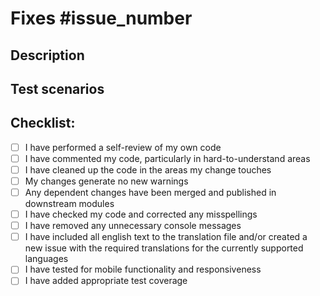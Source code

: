 # Fixes #issue_number

## Description

<!---
Include a summary of your change and how it solves the issue its related to
-->

## Test scenarios

<!---
Describe the test scenarios that you ran to verify your changes.
Include any relevant configuration to required to reproduce them.
-->

## Checklist:
<!---
You can remove the items that are not relevant for your project.
-->
-   [ ] I have performed a self-review of my own code
-   [ ] I have commented my code, particularly in hard-to-understand areas
-   [ ] I have cleaned up the code in the areas my change touches
-   [ ] My changes generate no new warnings
-   [ ] Any dependent changes have been merged and published in downstream modules
-   [ ] I have checked my code and corrected any misspellings
-   [ ] I have removed any unnecessary console messages
-   [ ] I have included all english text to the translation file and/or created a new issue with the required translations for the currently supported languages
-   [ ] I have tested for mobile functionality and responsiveness
-   [ ] I have added appropriate test coverage 
